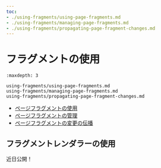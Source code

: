 ```yaml
---
toc:
- ./using-fragments/using-page-fragments.md
- ./using-fragments/managing-page-fragments.md
- ./using-fragments/propagating-page-fragment-changes.md
---
```

# フラグメントの使用

```{toctree}
:maxdepth: 3

using-fragments/using-page-fragments.md
using-fragments/managing-page-fragments.md
using-fragments/propagating-page-fragment-changes.md
```

* [ページフラグメントの使用](./using-fragments/using-page-fragments.md)
* [ページフラグメントの管理](./using-fragments/managing-page-fragments.md)
* [ページフラグメントの変更の伝播](./using-fragments/propagating-page-fragment-changes.md)

## フラグメントレンダラーの使用

近日公開！
